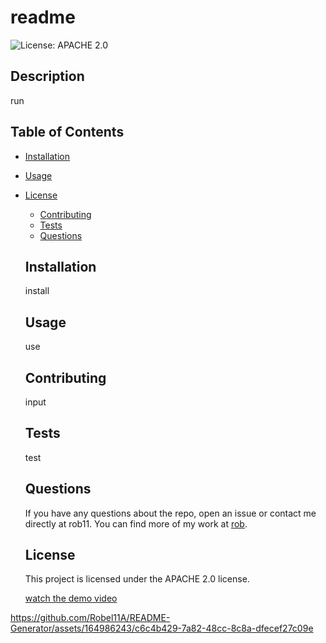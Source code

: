 # readme

![License: APACHE 2.0](https://img.shields.io/badge/License-APACHE%202.0-blue.svg)
  
  ## Description
  
  run
  
  ## Table of Contents
  
  * [Installation](#installation)
  * [Usage](#usage)
  
* [License](#license)

  * [Contributing](#contributing)
  * [Tests](#tests)
  * [Questions](#questions)
  
  ## Installation
  
  install
  
  ## Usage
  
  use
  
  ## Contributing
  
  input
  
  ## Tests
  
  test
  
  ## Questions
  
  If you have any questions about the repo, open an issue or contact me directly at rob11. You can find more of my work at [rob](https://github.com/rob/).
  
  ## License
  
  This project is licensed under the APACHE 2.0 license.
  
  [watch the demo video](./assets/New1readme.mov)


https://github.com/Robel11A/README-Generator/assets/164986243/c6c4b429-7a82-48cc-8c8a-dfecef27c09e



